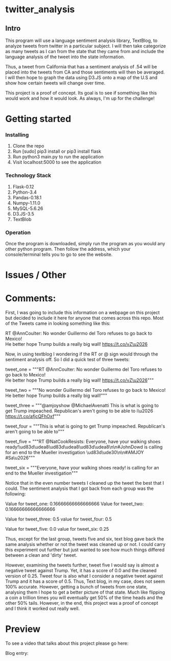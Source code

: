 # twitter_analysis
## Intro

This program will use a language sentiment analysis library, TextBlog, to analyze tweets from twitter in a particular subject. I will then take categorize as many tweets as I can from the state that they came from and include the language analysis of the tweet into the state information. 

Thus, a tweet from California that has a sentiment analysis of .54 will be placed into the tweets from CA and those sentiments will then be averaged. I will then hope to graph the data using D3.JS onto a map of the U.S and show how certain tweets will change over time. 

This project is a proof of concept. Its goal is to see if something like this would work and how it would look. As always, I'm up for the challenge! 


# Getting started
### Installing

1. Clone the repo
2. Run [sudo] pip3 install or pip3 install flask
3. Run python3 main.py to run the application
6. Visit localhost:5000 to see the application

### Technology Stack

1. Flask-0.12
2. Python-3.4
3. Pandas-0.18.1
4. Numpy-1.11.0
5. MySQL-5.6.26
6. D3.JS-3.5
7. TextBlob

### Operation

Once the program is downloaded, simply run the program as you would any other python program.
Then follow the address, which your console/terminal tells you to go to see the
website.

# Issues / Other

# Comments: 

First, I was going to include this information on a webpage on this project but decided to include it here for anyone that comes across this repo. Most of the Tweets came in looking something like this: 

RT @AnnCoulter: No wonder Guillermo del Toro  refuses to go back to Mexico!  
He better hope Trump builds a really big wall! https://t.co/vZ\u2026

Now, in using textblog I wondering if the RT or @ sign would through the sentiment analysis off. So I did a quick test of three tweets:

tweet_one = """RT @AnnCoulter: No wonder Guillermo del Toro  refuses to go back to Mexico!  
He better hope Trump builds a really big wall! https://t.co/vZ\u2026"""

tweet_two = """No wonder Guillermo del Toro  refuses to go back to Mexico!  
He better hope Trump builds a really big wall!"""

tweet_three = """@amjoyshow @MichaelAvenatti This is what is going to get Trump impeached. 
Republican's aren't going to be able to i\u2026 https://t.co/afjcQFhOxf"""

tweet_four = """This is what is going to get Trump impeached. 
Republican's aren't going to be able to"""

tweet_five =  """RT @NatCookResists: Everyone, have your walking shoes 
ready!\ud83d\udea8\ud83d\udea8\ud83d\udea8\n\n#JohnDowd 
is calling for an end to the Mueller investigation \ud83d\ude30\n\n#AMJOY #Sa\u2026"""

tweet_six =  """Everyone, have your walking shoes 
ready! is calling for an end to the Mueller investigation"""

Notice that in the even number tweets I cleaned up the tweet the best that I could. The sentiment analysis that I got back from each group was the following:

Value for tweet_one: 0.16666666666666666
Value for tweet_two: 0.16666666666666666

Value for tweet_three: 0.5
value for tweet_four: 0.5

Value for tweet_five: 0.0
value for tweet_six: 0.25

Thus, except for the last group, tweets five and six, text blog gave back the same analysis whether or not the tweet was cleaned up or not. I could carry this experiment out further but just wanted to see how much things differed between a clean and 'dirty' tweet. 

However, examining the tweets further, tweet five I would say is almost a negative tweet against Trump. Yet, it has a score of 0.0 and the cleaned version of 0.25. Tweet four is also what I consider a negative tweet against Trump and it has a score of 0.5. Thus, Text blog, in my case, does not seem 100% accurate. However, getting a bunch of tweets from one state, analysing them I hope to get a better picture of that state. Much like flipping a coin a trillion times you will eventually get 50% of the time heads and the other 50% tails. 
However, in the end, this project was a proof of concept and I think it worked out really well. 


# Preview

To see a video that talks about this project please go here:

Blog entry:
